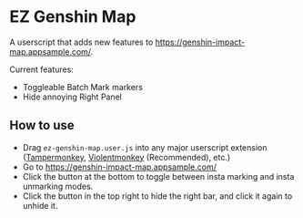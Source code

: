 # EZ Genshin Map

A userscript that adds new features to https://genshin-impact-map.appsample.com/. 

Current features:
- Toggleable Batch Mark markers
- Hide annoying Right Panel

## How to use

- Drag `ez-genshin-map.user.js` into any major userscript extension ([Tampermonkey](https://www.tampermonkey.net/), [Violentmonkey](https://violentmonkey.github.io/) (Recommended), etc.)
- Go to https://genshin-impact-map.appsample.com/
- Click the button at the bottom to toggle between insta marking and insta unmarking modes.
- Click the button in the top right to hide the right bar, and click it again to unhide it.